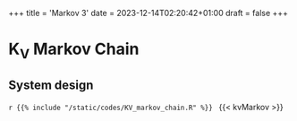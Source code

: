 +++
title = 'Markov 3'
date = 2023-12-14T02:20:42+01:00
draft = false
+++

# K<sub>V</sub> Markov Chain

## System design

```r {{% include "/static/codes/KV_markov_chain.R" %}} ```
{{< kvMarkov >}}


